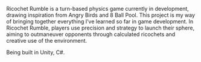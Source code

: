 Ricochet Rumble is a turn-based physics game currently in development, drawing inspiration from Angry Birds and 8 Ball Pool. This project is my way of bringing together everything I’ve learned so far in game development. In Ricochet Rumble, players use precision and strategy to launch their sphere, aiming to outmaneuver opponents through calculated ricochets and creative use of the environment.

Being built in Unity, C#.
